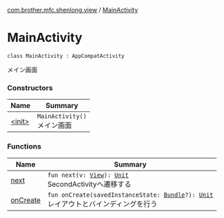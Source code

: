 [com.brother.mfc.shenlong.view](../index.md) / [MainActivity](./index.md)

# MainActivity

`class MainActivity : AppCompatActivity`

メイン画面

### Constructors

| Name | Summary |
|---|---|
| [&lt;init&gt;](-init-.md) | `MainActivity()`<br>メイン画面 |

### Functions

| Name | Summary |
|---|---|
| [next](next.md) | `fun next(v: `[`View`](https://developer.android.com/reference/android/view/View.html)`): `[`Unit`](https://kotlinlang.org/api/latest/jvm/stdlib/kotlin/-unit/index.html)<br>SecondActivityへ遷移する |
| [onCreate](on-create.md) | `fun onCreate(savedInstanceState: `[`Bundle`](https://developer.android.com/reference/android/os/Bundle.html)`?): `[`Unit`](https://kotlinlang.org/api/latest/jvm/stdlib/kotlin/-unit/index.html)<br>レイアウトとバインディングを行う |
